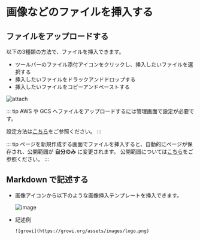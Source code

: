 # 画像などのファイルを挿入する

## ファイルをアップロードする

以下の3種類の方法で、ファイルを挿入できます。

- ツールバーのファイル添付アイコンをクリックし、挿入したいファイルを選択する
- 挿入したいファイルをドラックアンドドロップする
- 挿入したいファイルをコピーアンドペーストする

<img :src="$withBase('/assets/images/attach.png')" alt="attach">

<ContextualBlock context="docs-growi-org">

::: tip
AWS や GCS へファイルをアップロードするには管理画面で設定が必要です。

設定方法は[こちら](/ja/admin-guide/admin-cookbook/attachment.html)をご参照ください。
:::

</ContextualBlock>

::: tip
ページを新規作成する画面でファイルを挿入すると、自動的にページが保存され、公開範囲が **自分のみ** に変更されます。
公開範囲については[こちら](/ja/guide/features/authority.html)をご参照ください。
:::

## Markdown で記述する

- 画像アイコンから以下のような画像挿入テンプレートを挿入できます。

  <img :src="$withBase('/assets/images/add_image.png')" alt="image">

- 記述例

  ```
  ![growi](https://growi.org/assets/images/logo.png)
  ```
